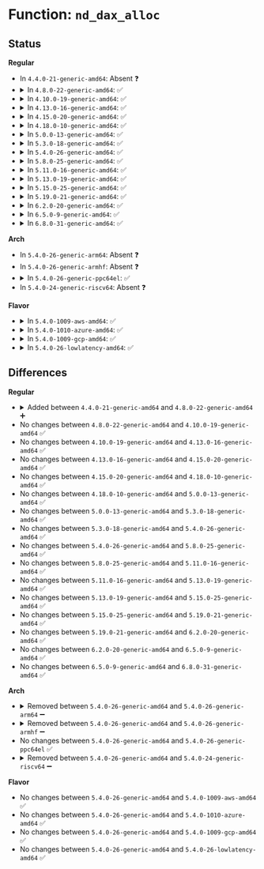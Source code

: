 # Function: <code>nd_dax_alloc</code>

## Status
<b>Regular</b>
<ul>
<li>
In <code>4.4.0-21-generic-amd64</code>: Absent ❓
</li>
<li>
<details>
<summary>In <code>4.8.0-22-generic-amd64</code>: ✅</summary>

```c
struct nd_dax * nd_dax_alloc(struct nd_region * nd_region)
```

```json
{
  "name": "nd_dax_alloc",
  "collision_type": "Unique Static",
  "inline_type": "No",
  "funcs": [
    {
      "addr": 18446744071585108384,
      "name": "nd_dax_alloc",
      "external": false,
      "loc": "drivers/nvdimm/dax_devs.c:61",
      "file": "drivers/nvdimm/dax_devs.c",
      "inline": "seen, unknown",
      "caller_inline": [],
      "caller_func": [
        "drivers/nvdimm/dax_devs.c:nd_dax_probe",
        "drivers/nvdimm/dax_devs.c:nd_dax_create"
      ]
    }
  ],
  "symbols": [
    {
      "addr": 18446744071585108384,
      "name": "nd_dax_alloc",
      "section": ".text",
      "bind": "STB_LOCAL",
      "size": 146
    }
  ]
}
```
</details>
</li>
<li>
<details>
<summary>In <code>4.10.0-19-generic-amd64</code>: ✅</summary>

```c
struct nd_dax * nd_dax_alloc(struct nd_region * nd_region)
```

```json
{
  "name": "nd_dax_alloc",
  "collision_type": "Unique Static",
  "inline_type": "No",
  "funcs": [
    {
      "addr": 18446744071585297440,
      "name": "nd_dax_alloc",
      "external": false,
      "loc": "drivers/nvdimm/dax_devs.c:61",
      "file": "drivers/nvdimm/dax_devs.c",
      "inline": "seen, unknown",
      "caller_inline": [],
      "caller_func": [
        "drivers/nvdimm/dax_devs.c:nd_dax_probe",
        "drivers/nvdimm/dax_devs.c:nd_dax_create"
      ]
    }
  ],
  "symbols": [
    {
      "addr": 18446744071585297440,
      "name": "nd_dax_alloc",
      "section": ".text",
      "bind": "STB_LOCAL",
      "size": 146
    }
  ]
}
```
</details>
</li>
<li>
<details>
<summary>In <code>4.13.0-16-generic-amd64</code>: ✅</summary>

```c
struct nd_dax * nd_dax_alloc(struct nd_region * nd_region)
```

```json
{
  "name": "nd_dax_alloc",
  "collision_type": "Unique Static",
  "inline_type": "No",
  "funcs": [
    {
      "addr": 18446744071585383968,
      "name": "nd_dax_alloc",
      "external": false,
      "loc": "drivers/nvdimm/dax_devs.c:61",
      "file": "drivers/nvdimm/dax_devs.c",
      "inline": "seen, unknown",
      "caller_inline": [],
      "caller_func": [
        "drivers/nvdimm/dax_devs.c:nd_dax_probe",
        "drivers/nvdimm/dax_devs.c:nd_dax_create"
      ]
    }
  ],
  "symbols": [
    {
      "addr": 18446744071585383968,
      "name": "nd_dax_alloc",
      "section": ".text",
      "bind": "STB_LOCAL",
      "size": 142
    }
  ]
}
```
</details>
</li>
<li>
<details>
<summary>In <code>4.15.0-20-generic-amd64</code>: ✅</summary>

```c
struct nd_dax * nd_dax_alloc(struct nd_region * nd_region)
```

```json
{
  "name": "nd_dax_alloc",
  "collision_type": "Unique Static",
  "inline_type": "No",
  "funcs": [
    {
      "addr": 18446744071585813168,
      "name": "nd_dax_alloc",
      "external": false,
      "loc": "drivers/nvdimm/dax_devs.c:61",
      "file": "drivers/nvdimm/dax_devs.c",
      "inline": "seen, unknown",
      "caller_inline": [],
      "caller_func": [
        "drivers/nvdimm/dax_devs.c:nd_dax_probe",
        "drivers/nvdimm/dax_devs.c:nd_dax_create"
      ]
    }
  ],
  "symbols": [
    {
      "addr": 18446744071585813168,
      "name": "nd_dax_alloc",
      "section": ".text",
      "bind": "STB_LOCAL",
      "size": 142
    }
  ]
}
```
</details>
</li>
<li>
<details>
<summary>In <code>4.18.0-10-generic-amd64</code>: ✅</summary>

```c
struct nd_dax * nd_dax_alloc(struct nd_region * nd_region)
```

```json
{
  "name": "nd_dax_alloc",
  "collision_type": "Unique Static",
  "inline_type": "No",
  "funcs": [
    {
      "addr": 18446744071586059440,
      "name": "nd_dax_alloc",
      "external": false,
      "loc": "drivers/nvdimm/dax_devs.c:61",
      "file": "drivers/nvdimm/dax_devs.c",
      "inline": "seen, unknown",
      "caller_inline": [],
      "caller_func": [
        "drivers/nvdimm/dax_devs.c:nd_dax_probe",
        "drivers/nvdimm/dax_devs.c:nd_dax_create"
      ]
    }
  ],
  "symbols": [
    {
      "addr": 18446744071586059440,
      "name": "nd_dax_alloc",
      "section": ".text",
      "bind": "STB_LOCAL",
      "size": 148
    }
  ]
}
```
</details>
</li>
<li>
<details>
<summary>In <code>5.0.0-13-generic-amd64</code>: ✅</summary>

```c
struct nd_dax * nd_dax_alloc(struct nd_region * nd_region)
```

```json
{
  "name": "nd_dax_alloc",
  "collision_type": "Unique Static",
  "inline_type": "No",
  "funcs": [
    {
      "addr": 18446744071586200320,
      "name": "nd_dax_alloc",
      "external": false,
      "loc": "drivers/nvdimm/dax_devs.c:61",
      "file": "drivers/nvdimm/dax_devs.c",
      "inline": "seen, unknown",
      "caller_inline": [],
      "caller_func": [
        "drivers/nvdimm/dax_devs.c:nd_dax_probe",
        "drivers/nvdimm/dax_devs.c:nd_dax_create"
      ]
    }
  ],
  "symbols": [
    {
      "addr": 18446744071586200320,
      "name": "nd_dax_alloc",
      "section": ".text",
      "bind": "STB_LOCAL",
      "size": 145
    }
  ]
}
```
</details>
</li>
<li>
<details>
<summary>In <code>5.3.0-18-generic-amd64</code>: ✅</summary>

```c
struct nd_dax * nd_dax_alloc(struct nd_region * nd_region)
```

```json
{
  "name": "nd_dax_alloc",
  "collision_type": "Unique Static",
  "inline_type": "No",
  "funcs": [
    {
      "addr": 18446744071586436912,
      "name": "nd_dax_alloc",
      "external": false,
      "loc": "drivers/nvdimm/dax_devs.c:53",
      "file": "drivers/nvdimm/dax_devs.c",
      "inline": "seen, unknown",
      "caller_inline": [],
      "caller_func": [
        "drivers/nvdimm/dax_devs.c:nd_dax_probe",
        "drivers/nvdimm/dax_devs.c:nd_dax_create"
      ]
    }
  ],
  "symbols": [
    {
      "addr": 18446744071586436912,
      "name": "nd_dax_alloc",
      "section": ".text",
      "bind": "STB_LOCAL",
      "size": 155
    }
  ]
}
```
</details>
</li>
<li>
<details>
<summary>In <code>5.4.0-26-generic-amd64</code>: ✅</summary>

```c
struct nd_dax * nd_dax_alloc(struct nd_region * nd_region)
```

```json
{
  "name": "nd_dax_alloc",
  "collision_type": "Unique Static",
  "inline_type": "No",
  "funcs": [
    {
      "addr": 18446744071586583904,
      "name": "nd_dax_alloc",
      "external": false,
      "loc": "drivers/nvdimm/dax_devs.c:53",
      "file": "drivers/nvdimm/dax_devs.c",
      "inline": "seen, unknown",
      "caller_inline": [],
      "caller_func": [
        "drivers/nvdimm/dax_devs.c:nd_dax_probe",
        "drivers/nvdimm/dax_devs.c:nd_dax_create"
      ]
    }
  ],
  "symbols": [
    {
      "addr": 18446744071586583904,
      "name": "nd_dax_alloc",
      "section": ".text",
      "bind": "STB_LOCAL",
      "size": 155
    }
  ]
}
```
</details>
</li>
<li>
<details>
<summary>In <code>5.8.0-25-generic-amd64</code>: ✅</summary>

```c
struct nd_dax * nd_dax_alloc(struct nd_region * nd_region)
```

```json
{
  "name": "nd_dax_alloc",
  "collision_type": "Unique Static",
  "inline_type": "No",
  "funcs": [
    {
      "addr": 18446744071587369328,
      "name": "nd_dax_alloc",
      "external": false,
      "loc": "drivers/nvdimm/dax_devs.c:47",
      "file": "drivers/nvdimm/dax_devs.c",
      "inline": "seen, unknown",
      "caller_inline": [],
      "caller_func": [
        "drivers/nvdimm/dax_devs.c:nd_dax_probe",
        "drivers/nvdimm/dax_devs.c:nd_dax_create"
      ]
    }
  ],
  "symbols": [
    {
      "addr": 18446744071587369328,
      "name": "nd_dax_alloc",
      "section": ".text",
      "bind": "STB_LOCAL",
      "size": 143
    }
  ]
}
```
</details>
</li>
<li>
<details>
<summary>In <code>5.11.0-16-generic-amd64</code>: ✅</summary>

```c
struct nd_dax * nd_dax_alloc(struct nd_region * nd_region)
```

```json
{
  "name": "nd_dax_alloc",
  "collision_type": "Unique Static",
  "inline_type": "No",
  "funcs": [
    {
      "addr": 18446744071587430016,
      "name": "nd_dax_alloc",
      "external": false,
      "loc": "drivers/nvdimm/dax_devs.c:47",
      "file": "drivers/nvdimm/dax_devs.c",
      "inline": "seen, unknown",
      "caller_inline": [],
      "caller_func": [
        "drivers/nvdimm/dax_devs.c:nd_dax_probe",
        "drivers/nvdimm/dax_devs.c:nd_dax_create"
      ]
    }
  ],
  "symbols": [
    {
      "addr": 18446744071587430016,
      "name": "nd_dax_alloc",
      "section": ".text",
      "bind": "STB_LOCAL",
      "size": 143
    }
  ]
}
```
</details>
</li>
<li>
<details>
<summary>In <code>5.13.0-19-generic-amd64</code>: ✅</summary>

```c
struct nd_dax * nd_dax_alloc(struct nd_region * nd_region)
```

```json
{
  "name": "nd_dax_alloc",
  "collision_type": "Unique Static",
  "inline_type": "No",
  "funcs": [
    {
      "addr": 18446744071587311888,
      "name": "nd_dax_alloc",
      "external": false,
      "loc": "drivers/nvdimm/dax_devs.c:47",
      "file": "drivers/nvdimm/dax_devs.c",
      "inline": "seen, unknown",
      "caller_inline": [],
      "caller_func": [
        "drivers/nvdimm/dax_devs.c:nd_dax_probe",
        "drivers/nvdimm/dax_devs.c:nd_dax_create"
      ]
    }
  ],
  "symbols": [
    {
      "addr": 18446744071587311888,
      "name": "nd_dax_alloc",
      "section": ".text",
      "bind": "STB_LOCAL",
      "size": 143
    }
  ]
}
```
</details>
</li>
<li>
<details>
<summary>In <code>5.15.0-25-generic-amd64</code>: ✅</summary>

```c
struct nd_dax * nd_dax_alloc(struct nd_region * nd_region)
```

```json
{
  "name": "nd_dax_alloc",
  "collision_type": "Unique Static",
  "inline_type": "No",
  "funcs": [
    {
      "addr": 18446744071587878768,
      "name": "nd_dax_alloc",
      "external": false,
      "loc": "drivers/nvdimm/dax_devs.c:47",
      "file": "drivers/nvdimm/dax_devs.c",
      "inline": "seen, unknown",
      "caller_inline": [],
      "caller_func": [
        "drivers/nvdimm/dax_devs.c:nd_dax_probe",
        "drivers/nvdimm/dax_devs.c:nd_dax_create"
      ]
    }
  ],
  "symbols": [
    {
      "addr": 18446744071587878768,
      "name": "nd_dax_alloc",
      "section": ".text",
      "bind": "STB_LOCAL",
      "size": 143
    }
  ]
}
```
</details>
</li>
<li>
<details>
<summary>In <code>5.19.0-21-generic-amd64</code>: ✅</summary>

```c
struct nd_dax * nd_dax_alloc(struct nd_region * nd_region)
```

```json
{
  "name": "nd_dax_alloc",
  "collision_type": "Unique Static",
  "inline_type": "No",
  "funcs": [
    {
      "addr": 18446744071589228832,
      "name": "nd_dax_alloc",
      "external": false,
      "loc": "drivers/nvdimm/dax_devs.c:47",
      "file": "drivers/nvdimm/dax_devs.c",
      "inline": "seen, unknown",
      "caller_inline": [],
      "caller_func": [
        "drivers/nvdimm/dax_devs.c:nd_dax_probe",
        "drivers/nvdimm/dax_devs.c:nd_dax_create"
      ]
    }
  ],
  "symbols": [
    {
      "addr": 18446744071589228832,
      "name": "nd_dax_alloc",
      "section": ".text",
      "bind": "STB_LOCAL",
      "size": 164
    }
  ]
}
```
</details>
</li>
<li>
<details>
<summary>In <code>6.2.0-20-generic-amd64</code>: ✅</summary>

```c
struct nd_dax * nd_dax_alloc(struct nd_region * nd_region)
```

```json
{
  "name": "nd_dax_alloc",
  "collision_type": "Unique Static",
  "inline_type": "No",
  "funcs": [
    {
      "addr": 18446744071590785792,
      "name": "nd_dax_alloc",
      "external": false,
      "loc": "drivers/nvdimm/dax_devs.c:47",
      "file": "drivers/nvdimm/dax_devs.c",
      "inline": "seen, unknown",
      "caller_inline": [],
      "caller_func": [
        "drivers/nvdimm/dax_devs.c:nd_dax_probe",
        "drivers/nvdimm/dax_devs.c:nd_dax_create"
      ]
    }
  ],
  "symbols": [
    {
      "addr": 18446744071590785792,
      "name": "nd_dax_alloc",
      "section": ".text",
      "bind": "STB_LOCAL",
      "size": 164
    }
  ]
}
```
</details>
</li>
<li>
<details>
<summary>In <code>6.5.0-9-generic-amd64</code>: ✅</summary>

```c
struct nd_dax * nd_dax_alloc(struct nd_region * nd_region)
```

```json
{
  "name": "nd_dax_alloc",
  "collision_type": "Unique Static",
  "inline_type": "No",
  "funcs": [
    {
      "addr": 18446744071591127264,
      "name": "nd_dax_alloc",
      "external": false,
      "loc": "drivers/nvdimm/dax_devs.c:47",
      "file": "drivers/nvdimm/dax_devs.c",
      "inline": "seen, unknown",
      "caller_inline": [],
      "caller_func": [
        "drivers/nvdimm/dax_devs.c:nd_dax_probe",
        "drivers/nvdimm/dax_devs.c:nd_dax_create"
      ]
    }
  ],
  "symbols": [
    {
      "addr": 18446744071591127264,
      "name": "nd_dax_alloc",
      "section": ".text",
      "bind": "STB_LOCAL",
      "size": 164
    }
  ]
}
```
</details>
</li>
<li>
<details>
<summary>In <code>6.8.0-31-generic-amd64</code>: ✅</summary>

```c
struct nd_dax * nd_dax_alloc(struct nd_region * nd_region)
```

```json
{
  "name": "nd_dax_alloc",
  "collision_type": "Unique Static",
  "inline_type": "No",
  "funcs": [
    {
      "addr": 18446744071591472896,
      "name": "nd_dax_alloc",
      "external": false,
      "loc": "drivers/nvdimm/dax_devs.c:47",
      "file": "drivers/nvdimm/dax_devs.c",
      "inline": "seen, unknown",
      "caller_inline": [],
      "caller_func": [
        "drivers/nvdimm/dax_devs.c:nd_dax_probe",
        "drivers/nvdimm/dax_devs.c:nd_dax_create"
      ]
    }
  ],
  "symbols": [
    {
      "addr": 18446744071591472896,
      "name": "nd_dax_alloc",
      "section": ".text",
      "bind": "STB_LOCAL",
      "size": 214
    }
  ]
}
```
</details>
</li>
</ul>
<b>Arch</b>
<ul>
<li>
In <code>5.4.0-26-generic-arm64</code>: Absent ❓
</li>
<li>
In <code>5.4.0-26-generic-armhf</code>: Absent ❓
</li>
<li>
<details>
<summary>In <code>5.4.0-26-generic-ppc64el</code>: ✅</summary>

```c
struct nd_dax * nd_dax_alloc(struct nd_region * nd_region)
```

```json
{
  "name": "nd_dax_alloc",
  "collision_type": "Unique Static",
  "inline_type": "No",
  "funcs": [
    {
      "addr": 13835058055292743232,
      "name": "nd_dax_alloc",
      "external": false,
      "loc": "drivers/nvdimm/dax_devs.c:53",
      "file": "drivers/nvdimm/dax_devs.c",
      "inline": "seen, unknown",
      "caller_inline": [],
      "caller_func": [
        "drivers/nvdimm/dax_devs.c:nd_dax_probe",
        "drivers/nvdimm/dax_devs.c:nd_dax_create"
      ]
    }
  ],
  "symbols": [
    {
      "addr": 13835058055292743232,
      "name": "nd_dax_alloc",
      "section": ".text",
      "bind": "STB_LOCAL",
      "size": 252
    }
  ]
}
```
</details>
</li>
<li>
In <code>5.4.0-24-generic-riscv64</code>: Absent ❓
</li>
</ul>
<b>Flavor</b>
<ul>
<li>
<details>
<summary>In <code>5.4.0-1009-aws-amd64</code>: ✅</summary>

```c
struct nd_dax * nd_dax_alloc(struct nd_region * nd_region)
```

```json
{
  "name": "nd_dax_alloc",
  "collision_type": "Unique Static",
  "inline_type": "No",
  "funcs": [
    {
      "addr": 18446744071586274384,
      "name": "nd_dax_alloc",
      "external": false,
      "loc": "drivers/nvdimm/dax_devs.c:53",
      "file": "drivers/nvdimm/dax_devs.c",
      "inline": "seen, unknown",
      "caller_inline": [],
      "caller_func": [
        "drivers/nvdimm/dax_devs.c:nd_dax_probe",
        "drivers/nvdimm/dax_devs.c:nd_dax_create"
      ]
    }
  ],
  "symbols": [
    {
      "addr": 18446744071586274384,
      "name": "nd_dax_alloc",
      "section": ".text",
      "bind": "STB_LOCAL",
      "size": 155
    }
  ]
}
```
</details>
</li>
<li>
<details>
<summary>In <code>5.4.0-1010-azure-amd64</code>: ✅</summary>

```c
struct nd_dax * nd_dax_alloc(struct nd_region * nd_region)
```

```json
{
  "name": "nd_dax_alloc",
  "collision_type": "Unique Static",
  "inline_type": "No",
  "funcs": [
    {
      "addr": 18446744071586092752,
      "name": "nd_dax_alloc",
      "external": false,
      "loc": "drivers/nvdimm/dax_devs.c:53",
      "file": "drivers/nvdimm/dax_devs.c",
      "inline": "seen, unknown",
      "caller_inline": [],
      "caller_func": [
        "drivers/nvdimm/dax_devs.c:nd_dax_probe",
        "drivers/nvdimm/dax_devs.c:nd_dax_create"
      ]
    }
  ],
  "symbols": [
    {
      "addr": 18446744071586092752,
      "name": "nd_dax_alloc",
      "section": ".text",
      "bind": "STB_LOCAL",
      "size": 155
    }
  ]
}
```
</details>
</li>
<li>
<details>
<summary>In <code>5.4.0-1009-gcp-amd64</code>: ✅</summary>

```c
struct nd_dax * nd_dax_alloc(struct nd_region * nd_region)
```

```json
{
  "name": "nd_dax_alloc",
  "collision_type": "Unique Static",
  "inline_type": "No",
  "funcs": [
    {
      "addr": 18446744071586531872,
      "name": "nd_dax_alloc",
      "external": false,
      "loc": "drivers/nvdimm/dax_devs.c:53",
      "file": "drivers/nvdimm/dax_devs.c",
      "inline": "seen, unknown",
      "caller_inline": [],
      "caller_func": [
        "drivers/nvdimm/dax_devs.c:nd_dax_probe",
        "drivers/nvdimm/dax_devs.c:nd_dax_create"
      ]
    }
  ],
  "symbols": [
    {
      "addr": 18446744071586531872,
      "name": "nd_dax_alloc",
      "section": ".text",
      "bind": "STB_LOCAL",
      "size": 155
    }
  ]
}
```
</details>
</li>
<li>
<details>
<summary>In <code>5.4.0-26-lowlatency-amd64</code>: ✅</summary>

```c
struct nd_dax * nd_dax_alloc(struct nd_region * nd_region)
```

```json
{
  "name": "nd_dax_alloc",
  "collision_type": "Unique Static",
  "inline_type": "No",
  "funcs": [
    {
      "addr": 18446744071586643600,
      "name": "nd_dax_alloc",
      "external": false,
      "loc": "drivers/nvdimm/dax_devs.c:53",
      "file": "drivers/nvdimm/dax_devs.c",
      "inline": "seen, unknown",
      "caller_inline": [],
      "caller_func": [
        "drivers/nvdimm/dax_devs.c:nd_dax_probe",
        "drivers/nvdimm/dax_devs.c:nd_dax_create"
      ]
    }
  ],
  "symbols": [
    {
      "addr": 18446744071586643600,
      "name": "nd_dax_alloc",
      "section": ".text",
      "bind": "STB_LOCAL",
      "size": 155
    }
  ]
}
```
</details>
</li>
</ul>

## Differences
<b>Regular</b>
<ul>
<li>
<details>
<summary>Added between <code>4.4.0-21-generic-amd64</code> and <code>4.8.0-22-generic-amd64</code> ➕</summary>

```c
struct nd_dax * nd_dax_alloc(struct nd_region * nd_region)
```
</details>
</li>
<li>
No changes between <code>4.8.0-22-generic-amd64</code> and <code>4.10.0-19-generic-amd64</code> ✅
</li>
<li>
No changes between <code>4.10.0-19-generic-amd64</code> and <code>4.13.0-16-generic-amd64</code> ✅
</li>
<li>
No changes between <code>4.13.0-16-generic-amd64</code> and <code>4.15.0-20-generic-amd64</code> ✅
</li>
<li>
No changes between <code>4.15.0-20-generic-amd64</code> and <code>4.18.0-10-generic-amd64</code> ✅
</li>
<li>
No changes between <code>4.18.0-10-generic-amd64</code> and <code>5.0.0-13-generic-amd64</code> ✅
</li>
<li>
No changes between <code>5.0.0-13-generic-amd64</code> and <code>5.3.0-18-generic-amd64</code> ✅
</li>
<li>
No changes between <code>5.3.0-18-generic-amd64</code> and <code>5.4.0-26-generic-amd64</code> ✅
</li>
<li>
No changes between <code>5.4.0-26-generic-amd64</code> and <code>5.8.0-25-generic-amd64</code> ✅
</li>
<li>
No changes between <code>5.8.0-25-generic-amd64</code> and <code>5.11.0-16-generic-amd64</code> ✅
</li>
<li>
No changes between <code>5.11.0-16-generic-amd64</code> and <code>5.13.0-19-generic-amd64</code> ✅
</li>
<li>
No changes between <code>5.13.0-19-generic-amd64</code> and <code>5.15.0-25-generic-amd64</code> ✅
</li>
<li>
No changes between <code>5.15.0-25-generic-amd64</code> and <code>5.19.0-21-generic-amd64</code> ✅
</li>
<li>
No changes between <code>5.19.0-21-generic-amd64</code> and <code>6.2.0-20-generic-amd64</code> ✅
</li>
<li>
No changes between <code>6.2.0-20-generic-amd64</code> and <code>6.5.0-9-generic-amd64</code> ✅
</li>
<li>
No changes between <code>6.5.0-9-generic-amd64</code> and <code>6.8.0-31-generic-amd64</code> ✅
</li>
</ul>
<b>Arch</b>
<ul>
<li>
<details>
<summary>Removed between <code>5.4.0-26-generic-amd64</code> and <code>5.4.0-26-generic-arm64</code> ➖</summary>

```c
struct nd_dax * nd_dax_alloc(struct nd_region * nd_region)
```
</details>
</li>
<li>
<details>
<summary>Removed between <code>5.4.0-26-generic-amd64</code> and <code>5.4.0-26-generic-armhf</code> ➖</summary>

```c
struct nd_dax * nd_dax_alloc(struct nd_region * nd_region)
```
</details>
</li>
<li>
No changes between <code>5.4.0-26-generic-amd64</code> and <code>5.4.0-26-generic-ppc64el</code> ✅
</li>
<li>
<details>
<summary>Removed between <code>5.4.0-26-generic-amd64</code> and <code>5.4.0-24-generic-riscv64</code> ➖</summary>

```c
struct nd_dax * nd_dax_alloc(struct nd_region * nd_region)
```
</details>
</li>
</ul>
<b>Flavor</b>
<ul>
<li>
No changes between <code>5.4.0-26-generic-amd64</code> and <code>5.4.0-1009-aws-amd64</code> ✅
</li>
<li>
No changes between <code>5.4.0-26-generic-amd64</code> and <code>5.4.0-1010-azure-amd64</code> ✅
</li>
<li>
No changes between <code>5.4.0-26-generic-amd64</code> and <code>5.4.0-1009-gcp-amd64</code> ✅
</li>
<li>
No changes between <code>5.4.0-26-generic-amd64</code> and <code>5.4.0-26-lowlatency-amd64</code> ✅
</li>
</ul>
